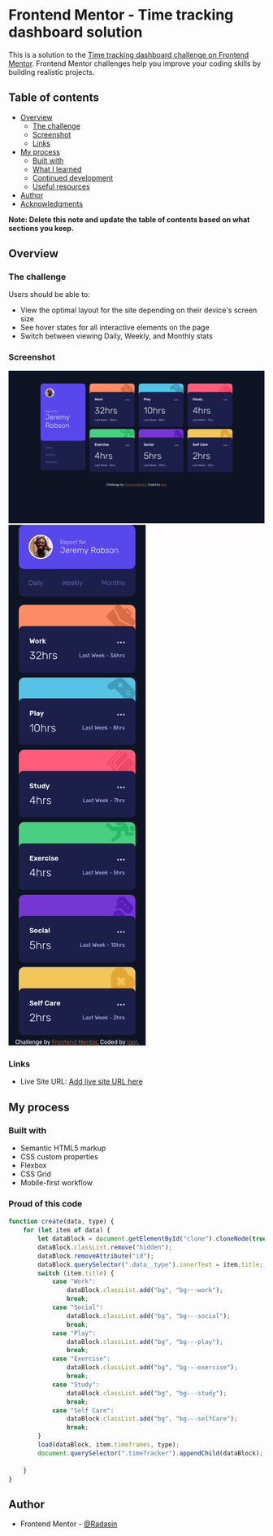 # Frontend Mentor - Time tracking dashboard solution

This is a solution to the [Time tracking dashboard challenge on Frontend Mentor](https://www.frontendmentor.io/challenges/time-tracking-dashboard-UIQ7167Jw). Frontend Mentor challenges help you improve your coding skills by building realistic projects. 

## Table of contents

- [Overview](#overview)
  - [The challenge](#the-challenge)
  - [Screenshot](#screenshot)
  - [Links](#links)
- [My process](#my-process)
  - [Built with](#built-with)
  - [What I learned](#what-i-learned)
  - [Continued development](#continued-development)
  - [Useful resources](#useful-resources)
- [Author](#author)
- [Acknowledgments](#acknowledgments)

**Note: Delete this note and update the table of contents based on what sections you keep.**

## Overview

### The challenge

Users should be able to:

- View the optimal layout for the site depending on their device's screen size
- See hover states for all interactive elements on the page
- Switch between viewing Daily, Weekly, and Monthly stats

### Screenshot

![Desktop](./screenshot.png)
![mobile](./screenshot-mobile.png)

### Links

- Live Site URL: [Add live site URL here](https://your-live-site-url.com)

## My process

### Built with

- Semantic HTML5 markup
- CSS custom properties
- Flexbox
- CSS Grid
- Mobile-first workflow

### Proud of this code



```js
function create(data, type) {
    for (let item of data) {
        let dataBlock = document.getElementById("clone").cloneNode(true);
        dataBlock.classList.remove("hidden");
        dataBlock.removeAttribute("id");
        dataBlock.querySelector(".data__type").innerText = item.title;
        switch (item.title) {
            case "Work":
                dataBlock.classList.add("bg", "bg---work");
                break;
            case "Social":
                dataBlock.classList.add("bg", "bg---social");
                break;
            case "Play":
                dataBlock.classList.add("bg", "bg---play");
                break;
            case "Exercise":
                dataBlock.classList.add("bg", "bg---exercise");
                break;
            case "Study":
                dataBlock.classList.add("bg", "bg---study");
                break;
            case "Self Care":
                dataBlock.classList.add("bg", "bg---selfCare");
                break;
        }
        load(dataBlock, item.timeframes, type);
        document.querySelector(".timeTracker").appendChild(dataBlock);

    }
}
```


## Author

- Frontend Mentor - [@Radasin](https://www.frontendmentor.io/profile/yourusername)

